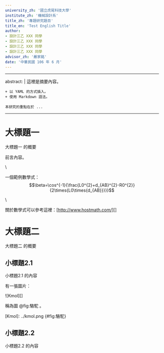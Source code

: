 ```yaml
---
university_zh: '國立虎尾科技大學'
institute_zh: '機械設計系'
title_zh: '專題研究題目'
title_en: 'Test English Title'
author:
- 設計三乙 XXX 同學
- 設計三乙 XXX 同學
- 設計三乙 XXX 同學
- 設計三乙 XXX 同學
advisor_zh: '嚴家銘'
date: '中華民國 106 年 6 月'
---
```


---
abstract: |
    這裡是摘要內容。
    
    + 以 YAML 的方式插入。
    + 使用 Markdown 語法。
    
    本研究的重點在於 ...
---

大標題一
===

大標題一 的概要

前言內容。

\ 

一個範例數學式：$$\beta=\cos^{-1}{\frac{L0^{2}+d_{AB}^{2}-R0^{2}}{2\times{L0\times{d_{AB}}}}}$$

\ 

關於數學式可以參考這裡：[http://www.hostmath.com/][]

[http://www.hostmath.com/]: http://www.hostmath.com/
大標題二
===

大標題二 的概要

小標題2.1
---

小標題2.1 的內容

有一張圖片：

![Kmol][]

稱為圖 @fig:駱駝 。

[Kmol]: ../kmol.png {#fig:駱駝}

小標題2.2
---

小標題2.2 的內容

